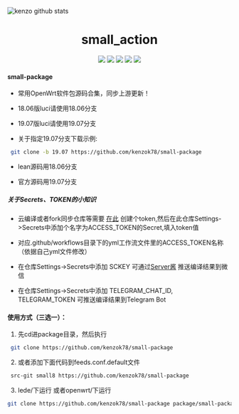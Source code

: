 ![kenzo github stats](https://github-readme-stats.vercel.app/api?username=kenzok8&show_icons=true&theme=merko)
<div align="center">
<h1 align="center">small_action</h1>
<img src="https://img.shields.io/github/issues/kenzok8/small-package?color=green">
<img src="https://img.shields.io/github/stars/kenzok8/small-package?color=yellow">
<img src="https://img.shields.io/github/forks/kenzok8/small-package?color=orange">
<img src="https://img.shields.io/github/license/kenzok8/small-package?color=ff69b4">
<img src="https://img.shields.io/github/languages/code-size/kenzok8/small-package?color=blueviolet">
</div>


#### small-package

*  常用OpenWrt软件包源码合集，同步上游更新！

*  18.06版luci请使用18.06分支

*  19.07版luci请使用19.07分支

*  关于指定19.07分支下载示例:

```bash
 git clone -b 19.07 https://github.com/kenzok78/small-package
```

*  lean源码用18.06分支

*  官方源码用19.07分支




##### 关于Secrets、TOKEN的小知识

* 云编译或者fork同步仓库等需要 [在此](https://github.com/settings/tokens) 创建个token,然后在此仓库Settings->Secrets中添加个名字为ACCESS_TOKEN的Secret,填入token值

* 对应.github/workflows目录下的yml工作流文件里的ACCESS_TOKEN名称（依据自己yml文件修改）

* 在仓库Settings->Secrets中添加 SCKEY 可通过[Server酱](http://sc.ftqq.com) 推送编译结果到微信

* 在仓库Settings->Secrets中添加 TELEGRAM_CHAT_ID, TELEGRAM_TOKEN 可推送编译结果到Telegram Bot




#### 使用方式（三选一）：

1. 先cd进package目录，然后执行

```bash
 git clone https://github.com/kenzok78/small-package
```
2. 或者添加下面代码到feeds.conf.default文件

```bash
 src-git small8 https://github.com/kenzok78/small-package
```
3. lede/下运行 或者openwrt/下运行

```bash
git clone https://github.com/kenzok78/small-package package/small-package
```











